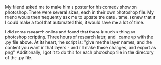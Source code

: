 My friend asked me to make him a poster for his comedy show on photoshop. There were several sizes, each in their own photoshop file. My friend would then frequently ask me to update the date / time. I knew that if I could make a tool that automated this, it would save me a lot of time.

I did some research online and found that there is such a thing as photoshop scripting. Three hours of research later, and I came up with the .py file above. At its heart, the script is: "give me the layer names, and the content you want in that layers - and i'll make those changes, and export as png". Additionally, I got it to do this for each photoshop file in the directory of the .py file.
